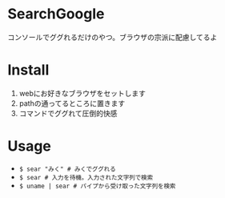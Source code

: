 # SearchGoogle
コンソールでググれるだけのやつ。ブラウザの宗派に配慮してるよ
# Install
1. webにお好きなブラウザをセットします
2. pathの通ってるところに置きます
3. コマンドでググれて圧倒的快感
# Usage
 - ``` $ sear "みく" # みくでググれる  ```
 - ``` $ sear # 入力を待機。入力された文字列で検索 ```
 - ``` $ uname | sear # パイプから受け取った文字列を検索 ```

